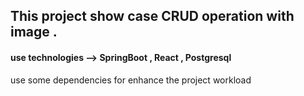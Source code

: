 ## This project show case CRUD operation with image .

#### use technologies --> SpringBoot , React , Postgresql
  use some dependencies for enhance the project workload
